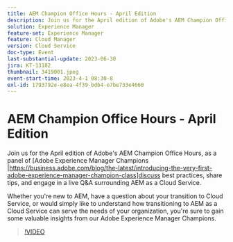 ```yaml
---
title: AEM Champion Office Hours - April Edition
description: Join us for the April edition of Adobe's AEM Champion Office Hours, as a panel of Adobe Experience Manager Champions discuss best practices, share tips, and engage in a live Q&A surrounding AEM as a Cloud Service. Whether you're new to AEM, have a question about your transition to Cloud Service, or would simply like to understand how transitioning to AEM as a Cloud Service can serve the needs of your organization, you're sure to gain some valuable insights from our Adobe Experience Manager Champions.
solution: Experience Manager
feature-set: Experience Manager
feature: Cloud Manager
version: Cloud Service
doc-type: Event
last-substantial-update: 2023-06-30
jira: KT-13182
thumbnail: 3419001.jpeg
event-start-time: 2023-4-1 08:30-8
exl-id: 1793792e-e8ea-4f39-bdb4-e7be733e4660
---
```

# AEM Champion Office Hours - April Edition

Join us for the April edition of Adobe's AEM Champion Office Hours, as a panel of [Adobe Experience Manager Champions |https://business.adobe.com/blog/the-latest/introducing-the-very-first-adobe-experience-manager-champion-class]discuss best practices, share tips, and engage in a live Q&A surrounding AEM as a Cloud Service.

Whether you're new to AEM, have a question about your transition to Cloud Service, or would simply like to understand how transitioning to AEM as a Cloud Service can serve the needs of your organization, you're sure to gain some valuable insights from our Adobe Experience Manager Champions.

>[!VIDEO](https://video.tv.adobe.com/v/3419001/?learn=on)
